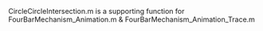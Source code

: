 CircleCircleIntersection.m is a supporting function for FourBarMechanism_Animation.m & FourBarMechanism_Animation_Trace.m
